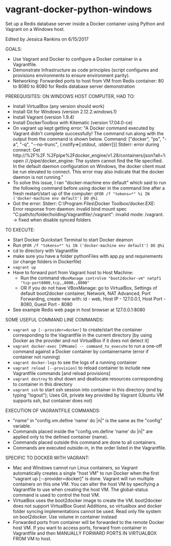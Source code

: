 # vagrant-docker-python-windows
Set up a Redis database server inside a Docker container using Python and Vagrant on a Windows host.

Edited by Jessica Rankins on 6/15/2017

GOALS:
- Use Vagrant and Docker to configure a Docker container in a Vagrantfile.
- Demonstrate Infrastructure as code principles (script configures 
	and provisions environments to ensure environment parity).
- Networking: Forwarded ports to host from VM from Redis container: 
		80 to 8080 to 8080 for Redis database server demonstration
		
PREREQUISITES: ON WINDOWS HOST COMPUTER, HAD TO:
- Install VirtualBox (any version should work)
- Install Git for Windows (version 2.12.2.windows.1)
- Install Vagrant (version 1.9.4)
- Install DockerToolbox with Kitematic (version 17.04.0-ce)
- On vagrant up kept getting error:
		"A Docker command executed by Vagrant didn't complete successfully!
		The command run along with the output from the command is shown
		below. Command: ["docker", "ps", "-a", "-q", "--no-trunc", 
		{:notify=>[:stdout, :stderr]}]
		Stderr: error during connect: Get 
		http://%2F%2F.%2Fpipe%2Fdocker_engine/v1.28/containers/json?all=1: 
		open //./pipe/docker_engine: The system cannot find the file 
		specified. In the default daemon configuration on Windows, the 
		docker client must be run elevated to connect. This error may also 
		indicate that the docker daemon is not running."
- To solve this issue, I ran "docker-machine env default"
		which said to run the following command before using docker in
		the command line after a fresh restart/start up of the computer:
		```@FOR /f "tokens=*" %i IN ('docker-machine env default') DO @%i```
- Got the error: Stderr: C:\Program Files\Docker Toolbox/docker.EXE: 
		Error response from daemon: invalid bind mount spec 
		"C:path/to/folder/holding/Vagrantfile/:/vagrant": 
		invalid mode: /vagrant.
		-> fixed when disable synced folders

TO EXECUTE:
- Start Docker Quickstart Terminal to start Docker deamon
- Run ```@FOR /f "tokens=*" %i IN ('docker-machine env default') DO @%i```
- cd to directory with Vagrantfile 
- make sure you have a folder pythonFiles with app.py and requirements
		(or change folders in Dockerfile)
- ```vagrant up```
- Have to forward port from Vagrant host to Host Machine:
    - Run the command ```VBoxManage controlvm "boot2docker-vm" natpf1 "tcp-port8000,tcp,,8000,,8000"```
    - OR if you do not have VBoxManage:
			go to VirtualBox, Settings of default boot2docker container,
			Network, NAT Advanced, Port Forwarding, create new with:
			id - web, Host IP - 127.0.0.1, Host Port - 8080, Guest Port - 8080
- See example Redis web page in host browser at 127.0.0.1:8080
	
SOME USEFUL COMMAND LINE COMMANDS:
- ```vagrant up [--provider=docker]``` to create/start the container 
		corresponding to the Vagrantfile in the current directory [by using
		Docker as the provider and not VirtualBox if it does not detect it]
- ```vagrant docker-exec [VMname] -- command_to_execute``` to run a 
		one-off command against a Docker container by containername
		(error if container not running)
- ```vagrant docker-logs``` to see the logs of a running container
- ```vagrant reload [--provision]``` to reload container to include new 
		Vagrantfile commands [and reload provisions]
- ```vagrant destroy``` to shut down and deallocate resources corresponding 
		to container in this directory
- ```vagrant ssh``` to start ssh session into container in this directory 
		(end by typing "logout"); Uses Git, private key provided by Vagrant
		(Ubuntu VM supports ssh, but container does not)

EXECUTION OF VAGRANTFILE COMMANDS:
- "name" in "config.vm.define 'name' do |n|" is the same as the
		"config" variable.
- Commands placed inside the "config.vm.define 'name' do |n|" are
		applied only to the defined container (name).
- Commands placed outside this command are done to all containers.
- Commands are executed outside-in, in the order listed in the
		Vagrantfile.

SPECIFIC TO DOCKER WITH VAGRANT:			
- Mac and Windows cannot run Linux containers, so Vagrant automatically 
		creates a single "host VM" to run Docker when the first "vagrant up
		[--provider=docker]" is done. Vagrant will run multiple containers on 
		this one VM. You can alter the host VM by specifying a Vagrantfile
		to use when creating the host VM. The global-status command is used
		to control the host VM.
- VirtualBox uses the boot2docker image to create the VM. boot2docker does
		not support VirtualBox Guest Additions, so virtualbox and docker
		folder syncing implementations cannot be used. 
		Read only file system on boot2docker. Use volume in container instead
- Forwarded ports from container will be forwarded to the remote Docker 
		host VM. If you want to access ports, forward from container in Vagrantfile
		and then MANUALLY FORWARD PORTS IN VIRTUALBOX FROM VM to host.
	
